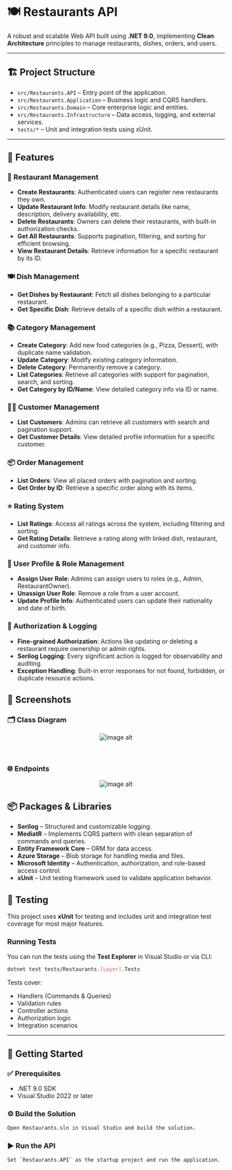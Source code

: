 # 🍽️ Restaurants API

A robust and scalable Web API built using **.NET 9.0**, implementing **Clean Architecture** principles to manage restaurants, dishes, orders, and users.

---

## 🏗️ Project Structure

- `src/Restaurants.API` – Entry point of the application.
- `src/Restaurants.Application` – Business logic and CQRS handlers.
- `src/Restaurants.Domain` – Core enterprise logic and entities.
- `src/Restaurants.Infrastructure` – Data access, logging, and external services.
- `tests/*` – Unit and integration tests using xUnit.

---

## 🎯 Features

### 🏪 Restaurant Management

- **Create Restaurants**: Authenticated users can register new restaurants they own.
- **Update Restaurant Info**: Modify restaurant details like name, description, delivery availability, etc.
- **Delete Restaurants**: Owners can delete their restaurants, with built-in authorization checks.
- **Get All Restaurants**: Supports pagination, filtering, and sorting for efficient browsing.
- **View Restaurant Details**: Retrieve information for a specific restaurant by its ID.

### 🍽️ Dish Management

- **Get Dishes by Restaurant**: Fetch all dishes belonging to a particular restaurant.
- **Get Specific Dish**: Retrieve details of a specific dish within a restaurant.

### 📚 Category Management

- **Create Category**: Add new food categories (e.g., Pizza, Dessert), with duplicate name validation.
- **Update Category**: Modify existing category information.
- **Delete Category**: Permanently remove a category.
- **List Categories**: Retrieve all categories with support for pagination, search, and sorting.
- **Get Category by ID/Name**: View detailed category info via ID or name.

### 🧑‍🍳 Customer Management

- **List Customers**: Admins can retrieve all customers with search and pagination support.
- **Get Customer Details**: View detailed profile information for a specific customer.

### 📦 Order Management

- **List Orders**: View all placed orders with pagination and sorting.
- **Get Order by ID**: Retrieve a specific order along with its items.

### ⭐ Rating System

- **List Ratings**: Access all ratings across the system, including filtering and sorting.
- **Get Rating Details**: Retrieve a rating along with linked dish, restaurant, and customer info.

### 👤 User Profile & Role Management

- **Assign User Role**: Admins can assign users to roles (e.g., Admin, RestaurantOwner).
- **Unassign User Role**: Remove a role from a user account.
- **Update Profile Info**: Authenticated users can update their nationality and date of birth.

### 🔐 Authorization & Logging

- **Fine-grained Authorization**: Actions like updating or deleting a restaurant require ownership or admin rights.
- **Serilog Logging**: Every significant action is logged for observability and auditing.
- **Exception Handling**: Built-in error responses for not found, forbidden, or duplicate resource actions.


## 📸 Screenshots
### 🗂️ Class Diagram
<p align="center">
  <img src="https://github.com/SeifMohmmed/Restaurants/blob/cb9128b9264dd2d8df4105dbcb13aa2c6e3144db/Screenshots/Class%20Diagram.png" alt="image alt"/>
</p>

<br>

### 🌐 Endpoints

 <p align="center">
  <img src="https://github.com/SeifMohmmed/Restaurants/blob/cb9128b9264dd2d8df4105dbcb13aa2c6e3144db/Screenshots/Enpoints.png" alt="image alt"/>
</p>


## 📦 Packages & Libraries

- **Serilog** – Structured and customizable logging.
- **MediatR** – Implements CQRS pattern with clean separation of commands and queries.
- **Entity Framework Core** – ORM for data access.
- **Azure Storage** – Blob storage for handling media and files.
- **Microsoft Identity** – Authentication, authorization, and role-based access control.
- **xUnit** – Unit testing framework used to validate application behavior.

## 🧪 Testing

This project uses **xUnit** for testing and includes unit and integration test coverage for most major features.

### Running Tests

You can run the tests using the **Test Explorer** in Visual Studio or via CLI:

```bash
dotnet test tests/Restaurants.[Layer].Tests
```

Tests cover:
- Handlers (Commands & Queries)
- Validation rules
- Controller actions
- Authorization logic
- Integration scenarios

---

## 🚀 Getting Started

### ✅ Prerequisites

- .NET 9.0 SDK
- Visual Studio 2022 or later

### ⚙️ Build the Solution

```bash
Open Restaurants.sln in Visual Studio and build the solution.
```

### ▶️ Run the API

```bash
Set `Restaurants.API` as the startup project and run the application.
```
